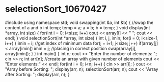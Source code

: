 # selectionSort_10670427
#include<iostream>
using namespace std;
void swapping(int &a, int &b) {         //swap the content of a and b
   int temp;
   temp = a;
   a = b;
   b = temp;
}
void display(int *array, int size) {
   for(int i = 0; i<size; i++)
      cout << array[i] << " ";
   cout << endl;
}
void selectionSort(int *array, int size) {
   int i, j, imin;
   for(i = 0; i<size-1; i++) {
      imin = i;   //get index of minimum data
      for(j = i+1; j<size; j++)
         if(array[j] < array[imin])
            imin = j;
         //placing in correct position
         swap(array[i], array[imin]);
   }
}
int main() {
   int n;
   cout << "Enter the number of elements: ";
   cin >> n;
   int arr[n];           //create an array with given number of elements
   cout << "Enter elements:" << endl;
   for(int i = 0; i<n; i++) {
      cin >> arr[i];
   }
   cout << "Array before Sorting: ";
   display(arr, n);
   selectionSort(arr, n);
   cout << "Array after Sorting: ";
   display(arr, n);
}
